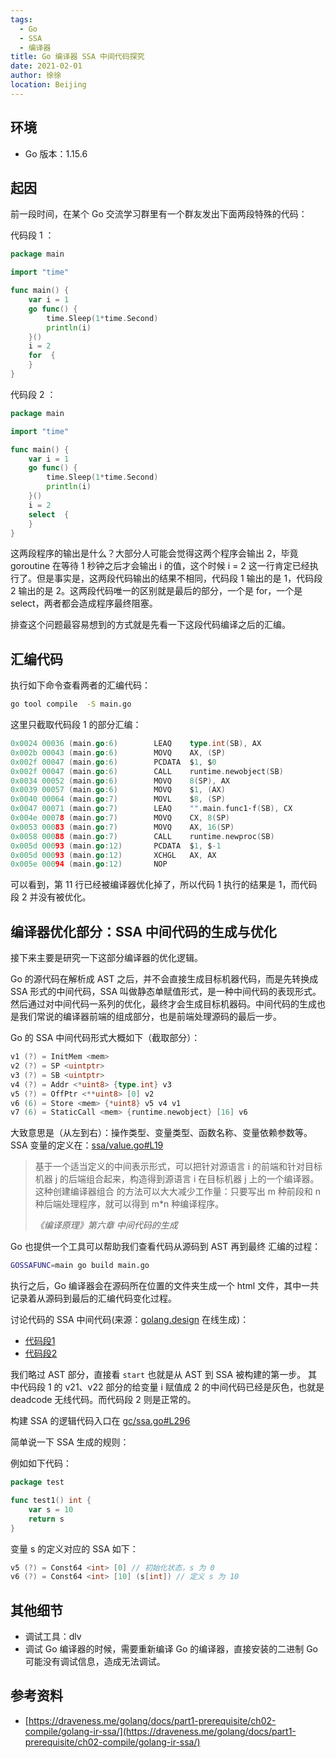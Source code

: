 ```yaml
---
tags: 
  - Go
  - SSA
  - 编译器
title: Go 编译器 SSA 中间代码探究
date: 2021-02-01
author: 徐徐
location: Beijing
---
```


## 环境

* Go 版本：1.15.6

## 起因

前一段时间，在某个 Go 交流学习群里有一个群友发出下面两段特殊的代码：

代码段 1 ：

```go
package main

import "time"

func main() {
	var i = 1
	go func() {
		time.Sleep(1*time.Second)
		println(i)
	}()
	i = 2
	for  {
	}
}
```

代码段 2 ：

```go
package main

import "time"

func main() {
	var i = 1
	go func() {
		time.Sleep(1*time.Second)
		println(i)
	}()
	i = 2
	select  {
	}
}
```

这两段程序的输出是什么？大部分人可能会觉得这两个程序会输出 2，毕竟 goroutine 在等待 1 秒钟之后才会输出 i 的值，这个时候 i = 2 这一行肯定已经执行了。但是事实是，这两段代码输出的结果不相同，代码段 1 输出的是 1，代码段 2 输出的是 2。这两段代码唯一的区别就是最后的部分，一个是 for，一个是 select，两者都会造成程序最终阻塞。

排查这个问题最容易想到的方式就是先看一下这段代码编译之后的汇编。

## 汇编代码

执行如下命令查看两者的汇编代码：

```sh
go tool compile  -S main.go
```

这里只截取代码段 1 的部分汇编：

```go
0x0024 00036 (main.go:6)        LEAQ    type.int(SB), AX
0x002b 00043 (main.go:6)        MOVQ    AX, (SP)
0x002f 00047 (main.go:6)        PCDATA  $1, $0
0x002f 00047 (main.go:6)        CALL    runtime.newobject(SB)
0x0034 00052 (main.go:6)        MOVQ    8(SP), AX
0x0039 00057 (main.go:6)        MOVQ    $1, (AX)
0x0040 00064 (main.go:7)        MOVL    $8, (SP)
0x0047 00071 (main.go:7)        LEAQ    "".main.func1·f(SB), CX
0x004e 00078 (main.go:7)        MOVQ    CX, 8(SP)
0x0053 00083 (main.go:7)        MOVQ    AX, 16(SP)
0x0058 00088 (main.go:7)        CALL    runtime.newproc(SB)
0x005d 00093 (main.go:12)       PCDATA  $1, $-1
0x005d 00093 (main.go:12)       XCHGL   AX, AX
0x005e 00094 (main.go:12)       NOP

```

可以看到，第 11 行已经被编译器优化掉了，所以代码 1 执行的结果是 1，而代码段 2 并没有被优化。

## 编译器优化部分：SSA 中间代码的生成与优化

接下来主要是研究一下这部分编译器的优化逻辑。

Go 的源代码在解析成 AST 之后，并不会直接生成目标机器代码，而是先转换成 SSA 形式的中间代码，SSA 叫做静态单赋值形式，是一种中间代码的表现形式。然后通过对中间代码一系列的优化，最终才会生成目标机器码。中间代码的生成也是我们常说的编译器前端的组成部分，也是前端处理源码的最后一步。

Go 的 SSA 中间代码形式大概如下（截取部分）：

```go
v1 (?) = InitMem <mem>
v2 (?) = SP <uintptr>
v3 (?) = SB <uintptr>
v4 (?) = Addr <*uint8> {type.int} v3
v5 (?) = OffPtr <**uint8> [0] v2
v6 (6) = Store <mem> {*uint8} v5 v4 v1
v7 (6) = StaticCall <mem> {runtime.newobject} [16] v6
```

大致意思是（从左到右）：操作类型、变量类型、函数名称、变量依赖参数等。
SSA 变量的定义在：[ssa/value.go#L19](https://github.com/golang/go/blob/release-branch.go1.15/src/cmd/compile/internal/ssa/value.go#L19)

> 基于一个适当定义的中间表示形式，可以把针对源语言 i 的前端和针对目标机器 j 的后端组合起来，构造得到源语言 i 在目标机器 j 上的一个编译器。这种创建编译器组合
> 的方法可以大大减少工作量：只要写出 m 种前段和 n 种后端处理程序，就可以得到 m*n 种编译程序。
>
>*《编译原理》第六章 中间代码的生成*

Go 也提供一个工具可以帮助我们查看代码从源码到 AST 再到最终 汇编的过程：

```sh
GOSSAFUNC=main go build main.go
```

执行之后，Go 编译器会在源码所在位置的文件夹生成一个 html 文件，其中一共记录着从源码到最后的汇编代码变化过程。

讨论代码的 SSA 中间代码(来源：[golang.design](https://golang.design/) 在线生成)：

* [代码段1](https://golang.design/gossa?id=eeac2691-6ae8-470e-9d2d-7f0de7fdb9ba)
* [代码段2](https://golang.design/gossa?id=112fc345-2027-4a82-98e6-9a3655ad20cf)

我们略过 AST 部分，直接看 `start` 也就是从 AST 到 SSA 被构建的第一步。
其中代码段 1 的 v21、v22 部分的给变量 i 赋值成 2 的中间代码已经是灰色，也就是 deadcode 无线代码。而代码段 2 则是正常的。

构建 SSA 的逻辑代码入口在 [gc/ssa.go#L296](https://github.com/golang/go/blob/release-branch.go1.15/src/cmd/compile/internal/gc/ssa.go#L296)

简单说一下 SSA 生成的规则：

例如如下代码：

```go
package test

func test1() int {
	var s = 10
	return s
}

```

变量 s 的定义对应的 SSA 如下：

```go
v5 (?) = Const64 <int> [0] // 初始化状态，s 为 0
v6 (?) = Const64 <int> [10] (s[int]) // 定义 s 为 10
```

## 其他细节

* 调试工具：dlv
* 调试 Go 编译器的时候，需要重新编译 Go 的编译器，直接安装的二进制 Go 可能没有调试信息，造成无法调试。

## 参考资料

* [https://draveness.me/golang/docs/part1-prerequisite/ch02-compile/golang-ir-ssa/](https://draveness.me/golang/docs/part1-prerequisite/ch02-compile/golang-ir-ssa/)
